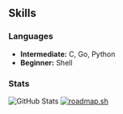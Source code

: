 ## Skills

### Languages
- **Intermediate:** C, Go, Python
- **Beginner:** Shell

### Stats

![GitHub Stats](https://github-readme-stats.vercel.app/api?username=kurth4cker&show_icons=true&theme=dark)
[![roadmap.sh](https://roadmap.sh/card/wide/67635d7a8fe51199da0f549c?variant=dark&roadmaps=golang%2Cpython%2Clinux%2Cdevops)](https://roadmap.sh/u/kurth4cker)
